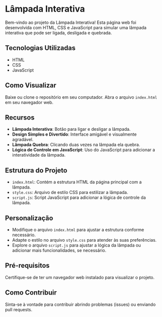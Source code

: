 # Lâmpada Interativa

Bem-vindo ao projeto da Lâmpada Interativa! Esta página web foi desenvolvida com HTML, CSS e JavaScript para simular uma lâmpada interativa que pode ser ligada, desligada e quebrada.

## Tecnologias Utilizadas

- HTML
- CSS
- JavaScript

## Como Visualizar

Baixe ou clone o repositório em seu computador.
Abra o arquivo `index.html` em seu navegador web.

## Recursos

- **Lâmpada Interativa**: Botão para ligar e desligar a lâmpada.
- **Design Simples e Divertido**: Interface amigável e visualmente agradável.
- **Lâmpada Quebra**: Clicando duas vezes na lâmpada ela quebra.
- **Lógica de Controle em JavaScript**: Uso do JavaScript para adicionar a interatividade da lâmpada.

## Estrutura do Projeto

- `index.html`: Contém a estrutura HTML da página principal com a lâmpada.
- `style.css`: Arquivo de estilo CSS para estilizar a lâmpada.
- `script.js`: Script JavaScript para adicionar a lógica de controle da lâmpada.

## Personalização

- Modifique o arquivo `index.html` para ajustar a estrutura conforme necessário.
- Adapte o estilo no arquivo `style.css` para atender às suas preferências.
- Explore o arquivo `script.js` para ajustar a lógica da lâmpada ou adicionar mais funcionalidades, se necessário.

## Pré-requisitos

Certifique-se de ter um navegador web instalado para visualizar o projeto.

## Como Contribuir

Sinta-se à vontade para contribuir abrindo problemas (issues) ou enviando pull requests.